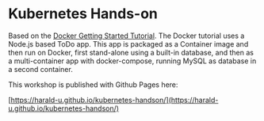 # Kubernetes Hands-on

Based on the [Docker Getting Started Tutorial](https://github.com/docker/getting-started). The Docker tutorial uses a Node.js based ToDo app. This app is packaged as a Container image and then run on Docker, first stand-alone using a built-in database, and then as a multi-container app with docker-compose, running MySQL as database in a second container.

This workshop is published with Github Pages here:

[https://harald-u.github.io/kubernetes-handson/](https://harald-u.github.io/kubernetes-handson/)